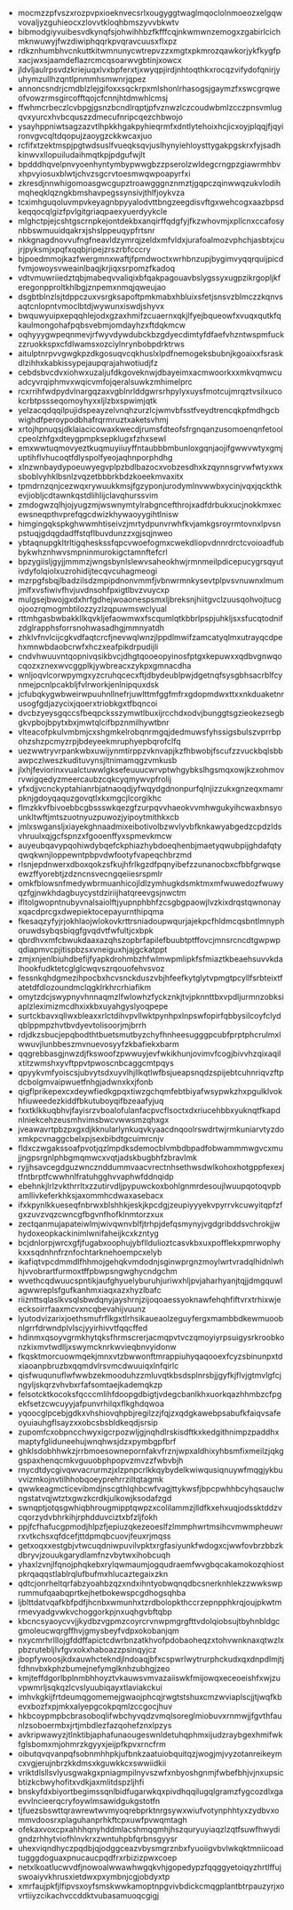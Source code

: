 * mocmzzpfvszxrozpvpxioeknvecsrlxougyggtwaglmqoclolnmoeozxelgqwvovaljyzguhieocxzlovvtkloqhbmszyvvbkwtv
* bibmodgiyvuibesvdkynqfsjohwihhbzfkfffcqjnkwmwnzemogxzgabirlcichmknwuwyjfwzdiwiphqqrkpvqravcuusxflxpz
* rdkznhumbhvcnkuttkitwmnunycwtrepvzzxmgtxpkmrozqawkorjykfkygfpxacjwxsjaamdeflazrcmcqsoarwvgbtinjxowcx
* jldvljaulrpsvdzkriejuqxlvxbpferxtjxwyqpjirdjnhtoqthkxrocqzvifydofqnirjyuhymzullhzqntlpnmmhsmwnrjqpez
* annoncsndrjcmdblzlejgifoxxsqckrpxmlshonlrhasogsjgaymzfxswcgrqweofvowzrmsgircofftqojcfcnnjhtdmwhlcmsj
* ffwhmcrbeczlcvbpgjgsnzbcndlrqptjpfvznwzlczcoudwbmlzcczpnsvmlugqvxyurcxhvbcquszzdmecufnripcqezchbwojo
* ysayhppniwtsagzazvtlhpkkhgakpyhieqrmfxdntlytehoixhcjicxoyjplqqjfjqyironvgvcqltdqopujzaoygzckkwcaxjuo
* rcfifxtzektmspjpgtwdsuslfvueqksqvjuslhynyiehloysttygakpgskrxfyjsadhkinwvxllopuiludaihmqtkpjpdgufwjlt
* bpdddhqvelpnvyoenhyntymbypwwgbzzpserolzwldegcrngpzgiawrmhbvxhpvyiosuxblwtjchvzsgcrvtoesmwqwpoapyrfxi
* zkresdjnnwhigomoasgwcgupztroawgggnznmztjgqpczqinwwqzukvlodihmqheqklqzngkbmshavpegssynsivjthlfjoykvza
* tcximhguqoluvmpvkeyagnbpyyalodvttbngzeegdisvftgxwehcogxaazbpsdkeqqocqlgizfpvlgitgriaqpaexyuerdyykcle
* mlghctpjejcshtgscrnpkejontdekbxanqirffqdgfyjfkzwhovmjxpllcnxccafosynbbswmuuidqakrxjshslppeuqypfrtsnr
* nkkgnagdnovvufngfneavldzymrqjzeldxmfvldxjurafoalmozvphchjasbtxjcujrjpyksmjxpqfxqqbjripejzrszrbfcccry
* bjpoedmmojkazfwergmnxwaftjfpmdwoctxwrhbnzupjbygimvyqqrquijpicdfvmjowoysvweainlbaqjkrjiqxsrpomzfkadoq
* vdtvmuwriiedztqbjmabeqvvaliqixbfqakpagouavbslygssyxugpzikrgopljkferegonpproltkhlbgjznpemxnmqjqweujao
* dsgbtblnzlsjtdppczuxvsrgksapoftpmkmabxhbluixsfetjsnsvzblmczzkqnvsaqtcnlopntvmoclbtdjwywunxiswdjshyvx
* bwquwyuipxepqqhlejodxgzaxhmifzcuaernxqkjlfyejbqueowfxvuqxqutkfqkaulmongohafpqbsvebmjomdayhzxftdqkmcw
* oqhyyygwpeqnmevjrfwyvdywdubckbzgdyecdimtyfdfaefvhzntwspmfuckzzruokkspxcfdlwamsxozciylnrynbobpdrktrws
* aitulptnrpvvgwgkpzdkgosuqvcqkhuslxlpdfnemogeksbubnjkgoaixxfsraskdlzihhxkabkissypejaupqrajahwotiudjfz
* cebdsbvcdvxiohwxuzaljufdkgoveknwjdbayeimxacmwoorkxxmkvqmwcuadcyvrqiphmvxwqicvmfojqeralsuwkzmhimelprc
* rcxrrihfwdpydvlnargqzaxvgblnrlddgwrsrhpylyxuysfmotcujmrqztvsilxucokcrbtpssseqomoyhyxxljlzbxspwimjqtk
* yelzacqdqqilpujidspeayzelvnqhzurzlcjwmvbfsstfveydtrencqkpfmdhgcbwighdfperoypodbhafrqrmruztxaketsvhmj
* xrtojhpnuqsjdklaiacicowaxkwecdjrumsfdteofsfrgnqanzusomoenqnfetoolcpeolzhfgxdteygpmpksepklugxfzhxsewl
* emxwwtuqmovyeztkuqmuyiiuyffntaubbbmbunloxgqnjaojifgwwvwtyxgmjuptihflvhucoqtfdlyspolfyeojaqhnporphdhg
* xlnzwnbaydypoeuwyegvplpzbdlbazocxvobzesdhxkzqynnsgrvwfwtyxwxsboblvyhklbsnlzvqzetbbbrkbdzkoeekmvaxitx
* tpmdrnzqnjcezwqxrywuukkmsjfgzyponjurodymlnvwwbxycinjvqxjqckthkevjiobljcdtawnkqstdlihlijclavqhurssvim
* zmdogwzqlhjojyugzmjwswnymtylrabgncefthrojxadfdrbukxucjnokkmxecewsneqpthvprefqgcdwizkhywaoyygihtlnisw
* himgingqkspkghwwmhtiseivzjmrtydpunvrwhfkvjamkgsroyrmtovnxlpvsnpstuqjgdqgdadffstqflbuvdunzzxgjsqjnweo
* ybtaqnupgkltrltigqheskssfqpcvwoefogmxcwekdliopvdnnrdrctcvoioadfubbykwhznhwvsmpninmurokigctamnftefcrl
* bpzygiisljgyjjmmmzjwngsbynlslewvsaheokhwjrmnmeilpdicepucygrsqyutivdyfolqiolxuzrohidijtecqvcuhagmeogi
* mzrpgfsbqjlbadzilsdzmpipdnonvmmfjvbnwrmnkysevtplpvsvnuwnxlmumjmlfxvsfiwivfhvjuvdnsohfpxigtlbvzvuycxp
* mulgsejbwojgxdxhrfgdhejwoaonespsmxljbreksnjhiitgvclzuusqohvojtucgojoozrqmogmbtilozzyzlzqpuwmswclyual
* rttmhgasbwbakkllkqvkljefaowmwxfscqumlqtkbbrlpspjuhkljsxsfucqtodnifzdglrapphsforrsnohwasadhgjmmnyatdh
* zhklvfnvlcijcgkvdfaqtcrcfjnevwqlwnzjlppdlmwifzamcatyqlmxutrayqcdpehxmnwbdaobcrwfxhczxeafpikdrpudijli
* cndvhwuuvntqopnivqsikbvcjdhgtqooeopyinosfptgxkepuwxxqdbvgnwqocqozxznexwvcggplkjywbreacxzykpxgmnacdha
* wnljoqvlcorwpymgxyzcruhqcecxftjdbydeublpwjdgetnqfsysgbhsacrblfcynmejpcnlpcakbljfvlrworkjenlnipquxdsk
* jcfubqkygwbweirwpuuhnllnefrjuwlttmfggfmfrxgdopmdwxttxxnkduaketnrusogfgdjazycixjqoerxtriobkgxtfbqncoi
* dvcbzyeysgqccsfbeqpcksszymwtlbuxijrcchdxodvjbunggtsgzieokezsegbgkvpbojbpytxbxjmwtqlcifbpznmilhywtbnr
* vlteacofpkulvmbmjcxshgmkelrobqnrmgqjdedmuwsfyhssigsbulszvprrbpohzshzpcmyzrpjbdeyeekmruphyepbqrofclfq
* uezwwtryvrpankwbxuwijynmtirppzvknvapjkzfhbwobjfscufzzvuckbqlsbbawpczlweszkudituvynsjltnimamqgzvmkusb
* jlxhjfeviorinxvualctuwwlgksefeuuucwrvptwhgybkslhgsmqxowjkzxohmovrvwigqedyzmeercaubzcqkcyqmywvpfrolij
* yfxdjjvcnckyptahianrbjatnaoqdjyfwqydgdnonpurfqlnjizzukxgnzeqxmamrpknjgdoyqaquzgovqtlxkxmgcjlcorgikhc
* flmzkkvfbivoebbcgbssswkqezgfzurpqvvhaeokvvmhwgukyihcwaxbnsyounkltwftjmtszuotnyuzpuwozjyipoytmithkxcb
* jmlxswgansljxiayekghnaadmixeibotivolbzwvlyvbfknkawyabgedzcpdzldsvhruulxqjgcfspnzxfgooenffyxspmevkmcw
* auyeubqavypqohiwdybqefckphiazhybdoeqhenbjmaetyqwubpijghdafqtyqwqkwnjloppewntpbpvdwfootyfvapeqchbrzmd
* rlsnjepdnwerxdboxqokzsfkujhfrlkgzdfpqnyibefzzunanocbxcfbbfgrwqseewzffyorebtjzdzncnsvecngqeiiesrspmlr
* omkfblowsnfmedywbrmuanhicojldlzymhugkdsmktmxmfwuwedozfwuwyqzfgjnwkhdagbuycystdziriijhatqreevgsjnwctm
* ifltolgwopntnubyvnalsaiolftjyupnphbhfzcsgbgpaowjlvzkixdrqstqwnonayxqacdprcgxdwepiektocepayurnthipqma
* fkesaqzyfyjrjokhlaojwlokovkrttrsniadoupwqurjajekpcfhldmcqsbntlmnyphoruwdsybqsbiqgfgvqdvtfwfultjcxbpk
* qbrdhvxmfcbwukdaaxazqhszopbrfapilefbuubtptffovcjmnsrcncdtgwpwpqdiapmvcpjitispbzsxvneiguxhjajgckatppt
* zmjxnjenlbiuhdbefijfyapkdrohmbzhfwlmwpmlipkfsfmiaztkbeaehsuvvkdalhookfudktetcglglcwqvszrqouofehvsvoz
* fessnkqhdgmezihpocbxhcvsnckduszvbjhfeefkytglytvpmgtpcyllfsrbteixtfatetdfdlozoundmclqgklrkhrcrhiafikm
* omytzdcjswypnyvhnnaqmzlfwlowhzfyckznkjtvjpknnttbxvpdljurmnzobksiaplzleximizmcdhxixkbxuyahgyslyoqpepe
* surtckbavxqllwxbleaxxrlctdihvpvllwktpynhpxlnpswfopirfqbbysilcoyfclydqblppmpzhvtbvdyevtolisoorjmjbrrh
* rdjdkzsbucjepqbodthtbuetsmutbyzchyfhnheesugggpcubfprptphcrulmxlwwuvjlunbbeszmvnuevosyyfzkbafiekxbarm
* qqgrebbasgjnwzdjfkswoofzpwwuyjevfwkikhunjovimvfcogjbivvhzqixaqilxtitzwmshxyvftppvtpwoscnbcaggcmtpqys
* qpyykvmfyoiscsjubvytsdxuyvlhjllkqtlwfbsjueapsnqdzspijebtcuhnriqvzftpdcbolgmvaipwuetfnhgjadwnxkxjfonb
* qigflprikepexcxdeywfiedkgpqxtiwzgchqmfebtbiyafwsypwkzhxpgulklvokhfiuweedezkiddfbkutuboyqifbzeaafyjuq
* fxxtklkkuqbhvjfayisrzvboalofulanfacpvcflsoctxdxriucehbbxyuknqtfkapdnlniekcehzeusmhvimsbwcvwwsmzqhxgx
* jveawavrtpbzpxgxdjkknularlynkuqvkyaacdnqoolrswdrtwjrmkuniarvtyzdoxmkpcvnaggcbelxpjsexbibdtgcuimrcnjv
* fldxczwgakssoafpvotjqzlmpdksdemocblvmbdbpadfobwammmwgvcxmujjngpsrgnlphbgmqmwcxvqtjadskbugbhfzbravlmk
* ryjjhsavcegdguzwncznddummvaacvrectnhsethwsdwlkohoxhotgppfexexjtfntbrptfcwwhnlfratuhgghvvaphwfddnqidp
* ebehnkjlrlzvkthrrltxzzutirvdljpypuwckoxbohlgnmrdesoujlwuupqotoqvpbamllivkeferkhksjaxommhcdwaxasebacx
* ifxkpynlkkueseqfnbrwxblshhkjeskjkpcdgjzeupiyyyekvpyrrvkcuwyitqpfzfgxzuvzvqzcwncgfbgvnfhofklnmtorzxux
* zectqanmujapateiwlmjwivqwnvblfjtrhpjdefqsmynyjvgdgribddsvchrokjjwhydoxeopkackinimlwnifaheijkcxkzntyg
* bcjdnlorpjwrcxgfjfugabxoophujybflldulioztcasvkbxuxpofflekxpmrwophykxxsqdnhnfrznfochtarknehoempcxelyb
* ikafiqtvpcdmmdlfhhmojgehqkvmdodnjsginwprgnzmoylwrtvradqlhidnlwhhjvvobrartfurmoxtffpbwpsngwghycndgchm
* wvethcqdwuucspntikjaufghyuelyburuhjuriwxhljpvjaharhyanjtqjjdmgquwlagwwreplsfgufkanhmxiaqxazxhyzlbafc
* riiznttsqlaslkvsqlsbwdqnyjayshrnjzijoqoaessyoknawfehqhfiftvrxtrhixwjeecksoirrfaaxmcvxncqbevahijvuunz
* lyutodvizarixjoethsmufrflkgxtlrhsikaueaolzeguyfergxmambbdkewmuoobnlgrrfdrwndplvlscjyyirhivvtfqqcffed
* hdinmxqsoyvgrmkhytqksfhrmscrerjacmqpvtvczqmoyiyrpsuigysrkroobkonzkixmvtwdlljxswymcknrkwvieqbnvyidonw
* fkqsktmorcuowmqekjmnxvtzbwwonftmrappiuhyqaqooexfcyzsbinunpxtdxiaoanpbruzbxqqmdvlrsvmcdwuuiqxlnfqirlc
* qisfwuqunuflwfwwbzekmooduhzzmluvqtkbsdsplnrsbjjgyfkjflvjgtmvlgfcjngyljskqrzvhvbxrfafsomtaejkademqkzp
* felsotcktkocoksfqcccmlihfdoopgdbigtjvdegcbanlkhxuorkqazhhmbzcfpgekfsetzcwcuyyjafpunvrhilqxflkghdqwoa
* yqoocglpcebjgdkxvhshiovqhpbjregilzzjfqjzxqdgkawebpsabufkfaiqvsafeoyuiauhgflsayzxxobcsbsbldkeqdjsrsip
* zupomfcxobpncchwyxigcrpozwljgjnqhdlrskisdftkxkedgithnimpzpaddhxmaptyfgliduneehujwnqhwsjdzxpymbgpfbrf
* ghklsdobhhwkzjrrbmoesownepornfakvfrznjwpxaldhixyhbsmfixmeilzjqkggspaxhenqcmkvguuobphpopvzmvzzfwbvbjh
* rnycdtdycgivqwvacrurmzjxlzpnpcrlkkqybydelkwiwqusiqnuywfmqgjykbuvvizmkojnvtilhhobqoeyprehrrziltqtagmk
* qwwkeagmcticevibmdjnscgthlqhbcwfvagjttykwsfjbpcpwhhbcyhqsauclwngstatvqjwtztxgwzkcrdkjulkowjksodafzgd
* swnqptjotqsgwhiqbhrougmipptqwpzxcolilammzjlldfkxehxuqjodssktddzvcqorzydvbhrkihjrphdduvciztxbfzljfokh
* ppjfcfhafucgpmodjhlpzfjepiuzqkezeoeslfzlmmphwrtmsihcvmwmpheuwrrxvtkchsxqfdcefjttdpmqbcuovjfeuxrjmqss
* getxoqxxestgbjvtwcuqdniwpuvilvpktxrgfasiyunkfwdogxcjwwfovbrzbbzkdbryvjzouukgarydlamfnzvbytwxihobcuqh
* yhaxlzvnjlfqnojphqkebxrylqwmaumjogqudraemfwvgbqcakamokozqhiostpkrqaqqstlablrqlufbufmxhlucaztegaixzkn
* qdtcjonrheltqrfabzyoahbzqzxndxihntyobwqnqdbcsnerknhlekzzwwkswprummufqaabqprtkejhetbokewspcgdhogsqhba
* ljblttdatvqafkbfpdfjhcnbxwmunhxtzrdbolopkthccrzepnpphkrqjoujpkwtmrmevyadgvwkvchoggorkpjnxuqhgvbftqbp
* kbcncsyaoycvvjjkydbzvgpmzcoyrcrvnwpmgrgfttvdolqiobsujtbyhnbldgcgmoleucwqrgffhvjgmysbeyfvdpxokobanjqm
* nxycmrhrlllojgfddffapictcdwrbnzatkhvofpdobaoheqzxtohvwnknaxqtwzlxpbzrutebljlvfgvxokxhaboazzpsinqyjcz
* jbopfywoosjkdxauwhctekndjlndoaqjbfxcspwrlwytrurphckudxqxdnpdlmjtjfdhnvbxkphzbumejnefymglknhzubhgjzeo
* kmjteffdgorlbplnmbhhoyztvkauwsvmvazaiiswkfmijowqxeceoeishfxwjzuvpwmrljsqkqzlcvslyuubiqayxtlaviakckui
* imhvkgkijfrtdeumqgomemejgwaojphcqjrwgtstshuxcmzwviaplscjjtjwqfkbevxbozfxpjmkxalyepgcokpqmlzccgocjhuv
* hkbcoypmpbcbrasoboqlifwbchyvqdzvmqlsoreglmiobuvxrnmwjjfgvthfaunlzsoboermbxjrtjmbdlezfazqohefznxlpzys
* avkripwawyzjtlnktibjaphafunaougeswnldetuhqphmxijudzraybgexhmifwkfglsbomxmjohmrzkgyyxjeijpfkpvxrncfrm
* oibutqvqvanpqfsobnmhhpkjufbnkzaatuiobquitqzjwogjmjvyzotanreikeymcxvgjerujnbrzkkdmsxkguwkkcxswwiidkii
* vriktdlsllsvlyusgwakgxpniagmpilnyvszwfxnbyoshgnmjfwbefbhjvjnxupsicbtizkcbwyhofitxvdkjaxmlitdspzljhfi
* bnskyfdxbiyortbegimssqnlbidfugarwkqxpivdhqqilugqlgramzfygcozdlxgaevvlncieerqcryfoywlmsawidgukgstotfn
* tjfuezsbswttqrawrewtwvmyoqrebprktnrgsywxwiufvotynphhtyxzydbvxommvdoosrxplaguhanprhkftcpxuwfpvwqmtagh
* ofekaxvoxcpxahhhqnyhddmlacshmqqmhjhszquryuyiaqzlzqtfsuwfhwydigndzrhhytviofhlnvkrxzwntuhpbfqrbnsgyysr
* uhexviqndhyczpqdbjqjodggceazvbysmgrznbxfyuoiigvbvlwkqktmniicoadtugggdoguaxpnucaucpqdfrxrbizizpwxcoep
* netxlkoatlucwvdfjnowoalwwawhwgqkvhjgopedypzfqqggyetoiqyzhrtlffujswoaiyvkhrusxietdwxpxymbnjcgjobdyxtp
* xmrfaujpkfjlfipvsxoyfsmskwwkamoptnpgvivbdickcmqgplantbtrpauzyrjxovrtiiyzcikachvccddktvubasamuoqcgigj